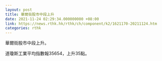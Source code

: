 ```yaml
---
layout: post
title: 華爾街股市中段上升
date: 2021-11-24 02:29:34.000000000 +08:00
link: https://news.rthk.hk/rthk/ch/component/k2/1621170-20211124.htm
categories: rthk
---
```


華爾街股市中段上升。

道瓊斯工業平均指數報35654，上升35點。
